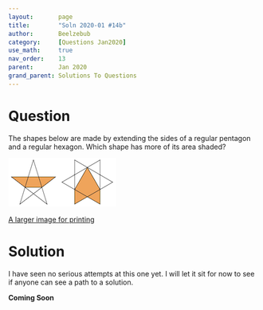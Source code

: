 ```yaml
---
layout:       page
title:        "Soln 2020-01 #14b"
author:       Beelzebub
category:     [Questions Jan2020]
use_math:     true
nav_order:    13
parent:       Jan 2020
grand_parent: Solutions To Questions
---
```


# Question

The shapes below are made by extending the sides of a regular pentagon and a regular hexagon. Which shape has more of its area shaded?

![](/img/jan2020/area1.png)

[A larger image for printing](/img/jan2020/area1.jpeg)

# Solution

I have seen no serious attempts at this one yet. I will let it sit for now to see if anyone can see a path to a solution.

**Coming Soon**
